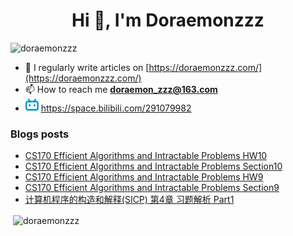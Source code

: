 <!--

### Hi there 👋

**Doraemonzzz/Doraemonzzz** is a ✨ _special_ ✨ repository because its `README.md` (this file) appears on your GitHub profile.

Here are some ideas to get you started:

- 🔭 I’m currently working on ...
- 🌱 I’m currently learning ...
- 👯 I’m looking to collaborate on ...
- 🤔 I’m looking for help with ...
- 💬 Ask me about ...
- 📫 How to reach me: ...
- 😄 Pronouns: ...
- ⚡ Fun fact: ...
-->



<h1 align="center">Hi 👋, I'm Doraemonzzz</h1>
<p align="left"> <img src="https://komarev.com/ghpvc/?username=doraemonzzz&label=Profile%20views&color=0e75b6&style=flat" alt="doraemonzzz" /> </p>

- 📝 I regularly write articles on [https://doraemonzzz.com/](https://doraemonzzz.com/)
- 📫 How to reach me **doraemon_zzz@163.com**
- ![](./bilibili.png) https://space.bilibili.com/291079982

### Blogs posts
<!-- BLOG-POST-LIST:START -->
- [CS170 Efficient Algorithms and Intractable Problems HW10](http://doraemonzzz.com/2021/05/20/2021-5-20-CS170-Efficient-Algorithms-and-Intractable-Problems-HW10/)
- [CS170 Efficient Algorithms and Intractable Problems Section10](http://doraemonzzz.com/2021/05/20/2021-5-20-CS170-Efficient-Algorithms-and-Intractable-Problems-Section10/)
- [CS170 Efficient Algorithms and Intractable Problems HW9](http://doraemonzzz.com/2021/05/18/2021-5-18-CS170-Efficient-Algorithms-and-Intractable-Problems-HW9/)
- [CS170 Efficient Algorithms and Intractable Problems Section9](http://doraemonzzz.com/2021/05/18/2021-5-18-CS170-Efficient-Algorithms-and-Intractable-Problems-Section9/)
- [计算机程序的构造和解释(SICP) 第4章 习题解析 Part1](http://doraemonzzz.com/2021/05/17/2021-5-17-%E8%AE%A1%E7%AE%97%E6%9C%BA%E7%A8%8B%E5%BA%8F%E7%9A%84%E6%9E%84%E9%80%A0%E5%92%8C%E8%A7%A3%E9%87%8A(SICP)-%E7%AC%AC4%E7%AB%A0-%E4%B9%A0%E9%A2%98%E8%A7%A3%E6%9E%90-Part1/)
<!-- BLOG-POST-LIST:END -->

<p>&nbsp;<img align="center" src="https://github-readme-stats.vercel.app/api?username=doraemonzzz&show_icons=true&locale=en" alt="doraemonzzz" /></p>